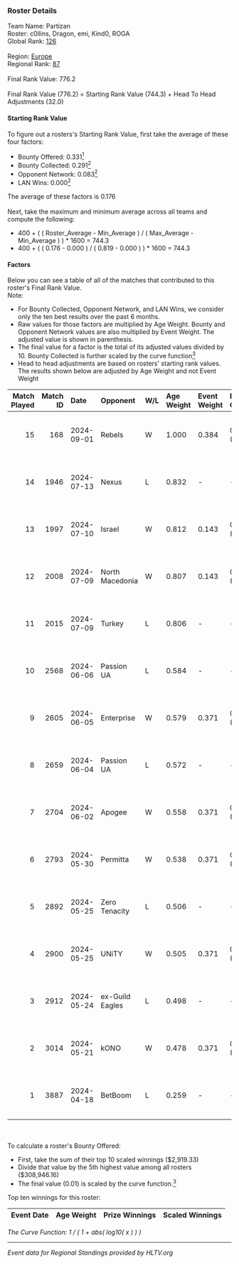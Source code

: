 ### Roster Details<br />
Team Name: Partizan<br />
Roster: c0llins, Dragon, emi, Kind0, ROGA<br />
Global Rank: [126](../../standings_global_2024_09_06.md)<br />
<br />
Region: [Europe]( ../../standings_europe_2024_09_06.md)<br />
Regional Rank: [87]( ../../standings_europe_2024_09_06.md)<br />
<br />
Final Rank Value:  776.2<br />
<br />
Final Rank Value (776.2) = Starting Rank Value (744.3) + Head To Head Adjustments (32.0)<br />

#### Starting Rank Value<br />
To figure out a rosters's Starting Rank Value, first take the average of these four factors:<br />
- Bounty Offered: 0.331[<sup>1</sup>](#table2)
- Bounty Collected: 0.291[<sup>2</sup>](#table1)
- Opponent Network: 0.083[<sup>2</sup>](#table1)
- LAN Wins: 0.000[<sup>2</sup>](#table1)

The average of these factors is 0.176<br />
<br />
Next, take the maximum and minimum average across all teams and compute the following:<br />
- 400 + ( ( Roster_Average - Min_Average ) / ( Max_Average - Min_Average ) ) * 1600 = 744.3
- 400 + ( ( 0.176 - 0.000 ) / ( 0.819 - 0.000 ) ) * 1600 = 744.3


#### Factors<br />
Below you can see a table of all of the matches that contributed to this roster's Final Rank Value.<br />
Note:<br />

- For Bounty Collected, Opponent Network, and LAN Wins, we consider only the ten best results over the past 6 months.
- Raw values for those factors are multiplied by Age Weight. Bounty and Opponent Network values are also multiplied by Event Weight. The adjusted value is shown in parenthesis.
- The final value for a factor is the total of its adjusted values divided by 10. Bounty Collected is further scaled by the curve function[<sup>3</sup>](#curveFunction)
- Head to head adjustments are based on rosters' starting rank values. The results shown below are adjusted by Age Weight and not Event Weight
<span id="table1"></span><br />


| Match Played | Match ID | Date       | Opponent        | W/L | Age Weight | Event Weight | Bounty Collected | Opponent Network | LAN Wins  | H2H Adj. | Roster                              |
| -: | -: | :- | :- | :- | :- | :- | :- | :- | :- | -: | :- |
|           15 |      168 | 2024-09-01 | Rebels          | W   | 1.000      | 0.384        | 0.028 (0.011)    | 0.677 (0.260)    | 0 (0.000) |    23.91 | c0llins, Dragon, emi, Kind0, ROGA   |
|           14 |     1946 | 2024-07-13 | Nexus           | L   | 0.832      | -            | -                | -                | -         |   -14.19 | c0llins, choiv7, Dragon, emi, Kind0 |
|           13 |     1997 | 2024-07-10 | Israel          | W   | 0.812      | 0.143        | 0.000 (0.000)    | 0.031 (0.004)    | 0 (0.000) |     2.93 | c0llins, Dragon, emi, Kind0, VLDN   |
|           12 |     2008 | 2024-07-09 | North Macedonia | W   | 0.807      | 0.143        | 0.000 (0.000)    | 0.000 (0.000)    | 0 (0.000) |     2.94 | c0llins, choiv7, Dragon, emi, Kind0 |
|           11 |     2015 | 2024-07-09 | Turkey          | L   | 0.806      | -            | -                | -                | -         |   -20.34 | c0llins, choiv7, Dragon, emi, Kind0 |
|           10 |     2568 | 2024-06-06 | Passion UA      | L   | 0.584      | -            | -                | -                | -         |    -3.60 | aidKiT, c0llins, Dragon, emi, xicoz |
|            9 |     2605 | 2024-06-05 | Enterprise      | W   | 0.579      | 0.371        | 0.039 (0.008)    | 0.720 (0.154)    | 0 (0.000) |    12.30 | aidKiT, c0llins, Dragon, emi, VLDN  |
|            8 |     2659 | 2024-06-04 | Passion UA      | L   | 0.572      | -            | -                | -                | -         |    -3.27 | aidKiT, c0llins, Dragon, emi, xicoz |
|            7 |     2704 | 2024-06-02 | Apogee          | W   | 0.558      | 0.371        | 0.006 (0.001)    | 0.207 (0.043)    | 0 (0.000) |     9.04 | aidKiT, c0llins, Dragon, emi, xicoz |
|            6 |     2793 | 2024-05-30 | Permitta        | W   | 0.538      | 0.371        | 0.032 (0.006)    | 0.998 (0.199)    | 0 (0.000) |    12.08 | aidKiT, c0llins, Dragon, emi, xicoz |
|            5 |     2892 | 2024-05-25 | Zero Tenacity   | L   | 0.506      | -            | -                | -                | -         |    -2.42 | aidKiT, c0llins, Dragon, emi, xicoz |
|            4 |     2900 | 2024-05-25 | UNiTY           | W   | 0.505      | 0.371        | 0.026 (0.005)    | 0.406 (0.076)    | 0 (0.000) |    11.16 | aidKiT, c0llins, Dragon, emi, xicoz |
|            3 |     2912 | 2024-05-24 | ex-Guild Eagles | L   | 0.498      | -            | -                | -                | -         |    -7.87 | aidKiT, c0llins, Dragon, emi, xicoz |
|            2 |     3014 | 2024-05-21 | kONO            | W   | 0.478      | 0.371        | 0.025 (0.004)    | 0.550 (0.097)    | 0 (0.000) |     9.76 | aidKiT, c0llins, Dragon, emi, xicoz |
|            1 |     3887 | 2024-04-18 | BetBoom         | L   | 0.259      | -            | -                | -                | -         |    -0.46 | aidKiT, c0llins, Dragon, emi, xicoz |

<br />
<span id="table2"></span><br />
To calculate a roster's Bounty Offered:<br />

- First, take the sum of their top 10 scaled winnings ($2,919.33)
- Divide that value by the 5th highest value among all rosters ($308,946.16)
- The final value (0.01) is scaled by the curve function.[<sup>3</sup>](#curveFunction)

Top ten winnings for this roster:<br />

| Event Date | Age Weight | Prize Winnings | Scaled Winnings |
| :- | -: | :- | :- |


<span id="curveFunction"></span>_The Curve Function: 1 / ( 1 + abs( log10( x ) ) )_<br />

---
_Event data for Regional Standings provided by HLTV.org_<br />
